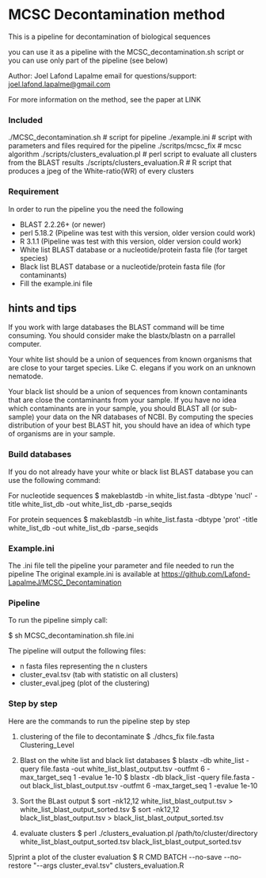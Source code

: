 # MCSC Decontamination method


This is a pipeline for decontamination of biological sequences

you can use it as a pipeline with the MCSC_decontamination.sh script
or you can use only part of the pipeline (see below)


Author: Joel Lafond Lapalme
email for questions/support: joel.lafond.lapalme@gmail.com


For more information on the method, see the paper at
LINK

### Included ###
 
 ./MCSC_decontamination.sh             # script for pipeline
 ./example.ini                         # script with parameters and files required for the pipeline 
 ./scritps/mcsc_fix                    # mcsc algorithm
 ./scripts/clusters_evaluation.pl      # perl script to evaluate all clusters from the BLAST results
 ./scripts/clusters_evaluation.R       # R script that produces a jpeg of the White-ratio(WR) of every clusters


### Requirement ###

 In order to run the pipeline you the need the following
 - BLAST 2.2.26+ (or newer)
 - perl 5.18.2 (Pipeline was test with this version, older version could work)
 - R 3.1.1 (Pipeline was test with this version, older version could work)
 - White list BLAST database or a nucleotide/protein fasta file (for target species)
 - Black list BLAST database or a nucleotide/protein fasta file (for contaminants)
 - Fill the example.ini file


## hints and tips

 If you work with large databases the BLAST command will be time consuming.
 You should consider make the blastx/blastn on a parrallel computer.

 Your white list should be a union of sequences from known organisms 
 that are close to your target species. Like C. elegans if you work
 on an unknown nematode.

 Your black list should be a union of sequences from known contaminants
 that are close the contaminants from your sample. If you have no idea
 which contaminants are in your sample, you should BLAST all (or sub-sample)
 your data on the NR databases of NCBI. By computing the species distribution
 of your best BLAST hit, you should have an idea of which type of organisms
 are in your sample.






### Build databases

 If you do not already have your white or black list BLAST database you can use the following command:

 For nucleotide sequences
  $  makeblastdb -in white_list.fasta -dbtype 'nucl' -title white_list_db -out white_list_db -parse_seqids 

 For protein sequences
  $  makeblastdb -in white_list.fasta -dbtype 'prot' -title white_list_db -out white_list_db -parse_seqids 



### Example.ini

 The .ini file tell the pipeline your parameter and file needed to run the pipeline
 The original example.ini is available at https://github.com/Lafond-LapalmeJ/MCSC_Decontamination




### Pipeline 
 To run the pipeline simply call:

 $ sh MCSC_decontamination.sh file.ini

 The pipeline will output the following files:
 - n fasta files representing the n clusters
 - cluster_eval.tsv (tab with statistic on all clusters)
 - cluster_eval.jpeg (plot of the clustering)




### Step by step 


 Here are the commands to run the pipeline step by step
 1) clustering of the file to decontaminate
  $ ./dhcs_fix file.fasta Clustering_Level

 2) Blast on the white list and black list  databases
  $ blastx -db white_list -query file.fasta -out white_list_blast_output.tsv -outfmt 6 -max_target_seq 1 -evalue 1e-10
  $ blastx -db black_list -query file.fasta -out black_list_blast_output.tsv -outfmt 6 -max_target_seq 1 -evalue 1e-10
 
 3) Sort the BLast output
   $ sort -nk12,12 white_list_blast_output.tsv > white_list_blast_output_sorted.tsv
   $ sort -nk12,12 black_list_blast_output.tsv > black_list_blast_output_sorted.tsv

 4) evaluate clusters
   $ perl ./clusters_evaluation.pl /path/to/cluster/directory white_list_blast_output_sorted.tsv black_list_blast_output_sorted.tsv
   
 5)print a plot of the cluster evaluation 
  $ R CMD BATCH --no-save --no-restore "--args cluster_eval.tsv" clusters_evaluation.R
 
 

